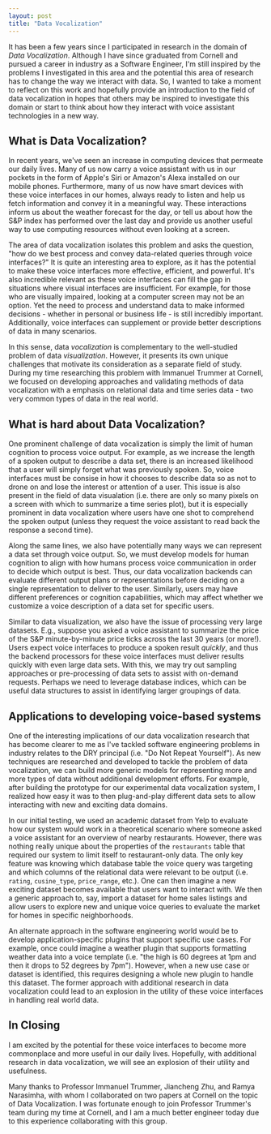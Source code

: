 ```yaml
---
layout: post
title: "Data Vocalization"
---
```


It has been a few years since I participated in research in the domain of _Data Vocalization_. Although I have since graduated from Cornell and pursued a career in industry as a Software Engineer, I'm still inspired by the problems I investigated in this area and the potential this area of research has to change the way we interact with data. So, I wanted to take a moment to reflect on this work and hopefully provide an introduction to the field of data vocalization in hopes that others may be inspired to investigate this domain or start to think about how they interact with voice assistant technologies in a new way.

## What is Data Vocalization?

In recent years, we've seen an increase in computing devices that permeate our daily lives. Many of us now carry a voice assistant with us in our pockets in the form of Apple's Siri or Amazon's Alexa installed on our mobile phones. Furthermore, many of us now have smart devices with these voice interfaces in our homes, always ready to listen and help us fetch information and convey it in a meaningful way. These interactions inform us about the weather forecast for the day, or tell us about how the S&P index has performed over the last day and provide us another useful way to use computing resources without even looking at a screen.

The area of data vocalization isolates this problem and asks the question, "how do we best process and convey data-related queries through voice interfaces?" It is quite an interesting area to explore, as it has the potential to make these voice interfaces more effective, efficient, and powerful. It's also incredible relevant as these voice interfaces can fill the gap in situations where visual interfaces are insufficient. For example, for those who are visually impaired, looking at a computer screen may not be an option. Yet the need to process and understand data to make informed decisions - whether in personal or business life - is still incredibly important. Additionally, voice interfaces can supplement or provide better descriptions of data in many scenarios.

In this sense, data _vocalization_ is complementary to the well-studied problem of data _visualization_. However, it presents its own unique challenges that motivate its consideration as a separate field of study. During my time researching this problem with Immanuel Trummer at Cornell, we focused on developing approaches and validating methods of data vocalization with a emphasis on relational data and time series data - two very common types of data in the real world.

## What is hard about Data Vocalization?

One prominent challenge of data vocalization is simply the limit of human cognition to process voice output. For example, as we increase the length of a spoken output to describe a data set, there is an increased likelihood that a user will simply forget what was previously spoken. So, voice interfaces must be consise in how it chooses to describe data so as not to drone on and lose the interest or attention of a user. This issue is also present in the field of data visualation (i.e. there are only so many pixels on a screen with which to summarize a time series plot), but it is especially prominent in data vocalization where users have one shot to comprehend the spoken output (unless they request the voice assistant to read back the response a second time).

Along the same lines, we also have potentially many ways we can represent a data set through voice output. So, we must develop models for human cognition to align with how humans process voice communication in order to decide which output is best. Thus, our data vocalization backends can evaluate different output plans or representations before deciding on a single representation to deliver to the user. Similarly, users may have different preferences or cognition capabilities, which may affect whether we customize a voice description of a data set for specific users.

Similar to data visualization, we also have the issue of processing very large datasets. E.g., suppose you asked a voice assistant to summarize the price of the S&P minute-by-minute price ticks across the last 30 years (or more!). Users expect voice interfaces to produce a spoken result _quickly_, and thus the backend processors for these voice interfaces must deliver results quickly with even large data sets. With this, we may try out sampling approaches or pre-processing of data sets to assist with on-demand requests. Perhaps we need to leverage database indices, which can be useful data structures to assist in identifying larger groupings of data.

## Applications to developing voice-based systems

One of the interesting implications of our data vocalization research that has become clearer to me as I've tackled software engineering problems in industry relates to the DRY principal (i.e. "Do Not Repeat Yourself"). As new techniques are researched and developed to tackle the problem of data vocalization, we can build more generic models for representing more and more types of data without additional development efforts. For example, after building the prototype for our experimental data vocalization system, I realized how easy it was to then plug-and-play different data sets to allow interacting with new and exciting data domains.

In our initial testing, we used an academic dataset from Yelp to evaluate how our system would work in a theoretical scenario where someone asked a voice assistant for an overview of nearby restaurants. However, there was nothing really unique about the properties of the `restaurants` table that required our system to limit itself to restaurant-only data. The only key feature was knowing which database table the voice query was targeting and which columns of the relational data were relevant to be output (i.e. `rating`, `cusine_type`, `price_range`, etc.). One can then imagine a new exciting dataset becomes available that users want to interact with. We then a generic approach to, say, import a dataset for home sales listings and allow users to explore new and unique voice queries to evaluate the market for homes in specific neighborhoods.

An alternate approach in the software engineering world would be to develop application-specific plugins that support specific use cases. For example, once could imagine a weather plugin that supports formatting weather data into a voice template (i.e. "the high is 60 degrees at 1pm and then it drops to 52 degrees by 7pm"). However, when a new use case or dataset is identified, this requires designing a whole new plugin to handle this dataset. The former approach with additional research in data vocalization could lead to an explosion in the utility of these voice interfaces in handling real world data.

## In Closing

I am excited by the potential for these voice interfaces to become more commonplace and more useful in our daily lives. Hopefully, with additional research in data vocalization, we will see an explosion of their utility and usefulness.

Many thanks to Professor Immanuel Trummer, Jiancheng Zhu, and Ramya Narasimha, with whom I collaborated on two papers at Cornell on the topic of Data Vocalization. I was fortunate enough to join Professor Trummer's team during my time at Cornell, and I am a much better engineer today due to this experience collaborating with this group.
